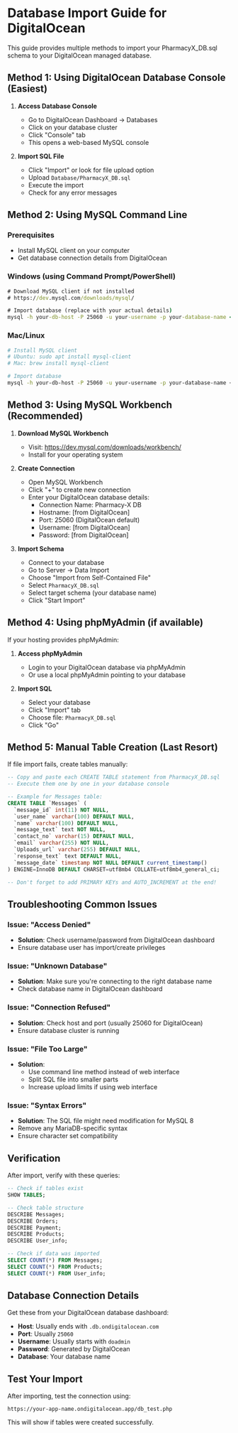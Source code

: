 # Database Import Guide for DigitalOcean

This guide provides multiple methods to import your PharmacyX_DB.sql schema to your DigitalOcean managed database.

## Method 1: Using DigitalOcean Database Console (Easiest)

1. **Access Database Console**
   - Go to DigitalOcean Dashboard → Databases
   - Click on your database cluster
   - Click "Console" tab
   - This opens a web-based MySQL console

2. **Import SQL File**
   - Click "Import" or look for file upload option
   - Upload `Database/PharmacyX_DB.sql`
   - Execute the import
   - Check for any error messages

## Method 2: Using MySQL Command Line

### Prerequisites
- Install MySQL client on your computer
- Get database connection details from DigitalOcean

### Windows (using Command Prompt/PowerShell)
```cmd
# Download MySQL client if not installed
# https://dev.mysql.com/downloads/mysql/

# Import database (replace with your actual details)
mysql -h your-db-host -P 25060 -u your-username -p your-database-name < "C:\pharmacy-project\Database\PharmacyX_DB.sql"
```

### Mac/Linux
```bash
# Install MySQL client
# Ubuntu: sudo apt install mysql-client
# Mac: brew install mysql-client

# Import database
mysql -h your-db-host -P 25060 -u your-username -p your-database-name < Database/PharmacyX_DB.sql
```

## Method 3: Using MySQL Workbench (Recommended)

1. **Download MySQL Workbench**
   - Visit: https://dev.mysql.com/downloads/workbench/
   - Install for your operating system

2. **Create Connection**
   - Open MySQL Workbench
   - Click "+" to create new connection
   - Enter your DigitalOcean database details:
     - Connection Name: Pharmacy-X DB
     - Hostname: [from DigitalOcean]
     - Port: 25060 (DigitalOcean default)
     - Username: [from DigitalOcean]
     - Password: [from DigitalOcean]

3. **Import Schema**
   - Connect to your database
   - Go to Server → Data Import
   - Choose "Import from Self-Contained File"
   - Select `PharmacyX_DB.sql`
   - Select target schema (your database name)
   - Click "Start Import"

## Method 4: Using phpMyAdmin (if available)

If your hosting provides phpMyAdmin:

1. **Access phpMyAdmin**
   - Login to your DigitalOcean database via phpMyAdmin
   - Or use a local phpMyAdmin pointing to your database

2. **Import SQL**
   - Select your database
   - Click "Import" tab
   - Choose file: `PharmacyX_DB.sql`
   - Click "Go"

## Method 5: Manual Table Creation (Last Resort)

If file import fails, create tables manually:

```sql
-- Copy and paste each CREATE TABLE statement from PharmacyX_DB.sql
-- Execute them one by one in your database console

-- Example for Messages table:
CREATE TABLE `Messages` (
  `message_id` int(11) NOT NULL,
  `user_name` varchar(100) DEFAULT NULL,
  `name` varchar(100) DEFAULT NULL,
  `message_text` text NOT NULL,
  `contact_no` varchar(15) DEFAULT NULL,
  `email` varchar(255) NOT NULL,
  `Uploads_url` varchar(255) DEFAULT NULL,
  `response_text` text DEFAULT NULL,
  `message_date` timestamp NOT NULL DEFAULT current_timestamp()
) ENGINE=InnoDB DEFAULT CHARSET=utf8mb4 COLLATE=utf8mb4_general_ci;

-- Don't forget to add PRIMARY KEYs and AUTO_INCREMENT at the end!
```

## Troubleshooting Common Issues

### Issue: "Access Denied"
- **Solution**: Check username/password from DigitalOcean dashboard
- Ensure database user has import/create privileges

### Issue: "Unknown Database"
- **Solution**: Make sure you're connecting to the right database name
- Check database name in DigitalOcean dashboard

### Issue: "Connection Refused"
- **Solution**: Check host and port (usually 25060 for DigitalOcean)
- Ensure database cluster is running

### Issue: "File Too Large"
- **Solution**: 
  - Use command line method instead of web interface
  - Split SQL file into smaller parts
  - Increase upload limits if using web interface

### Issue: "Syntax Errors"
- **Solution**: The SQL file might need modification for MySQL 8
- Remove any MariaDB-specific syntax
- Ensure character set compatibility

## Verification

After import, verify with these queries:
```sql
-- Check if tables exist
SHOW TABLES;

-- Check table structure
DESCRIBE Messages;
DESCRIBE Orders;
DESCRIBE Payment;
DESCRIBE Products;
DESCRIBE User_info;

-- Check if data was imported
SELECT COUNT(*) FROM Messages;
SELECT COUNT(*) FROM Products;
SELECT COUNT(*) FROM User_info;
```

## Database Connection Details

Get these from your DigitalOcean database dashboard:
- **Host**: Usually ends with `.db.ondigitalocean.com`
- **Port**: Usually `25060`
- **Username**: Usually starts with `doadmin`
- **Password**: Generated by DigitalOcean
- **Database**: Your database name

## Test Your Import

After importing, test the connection using:
```
https://your-app-name.ondigitalocean.app/db_test.php
```

This will show if tables were created successfully.
